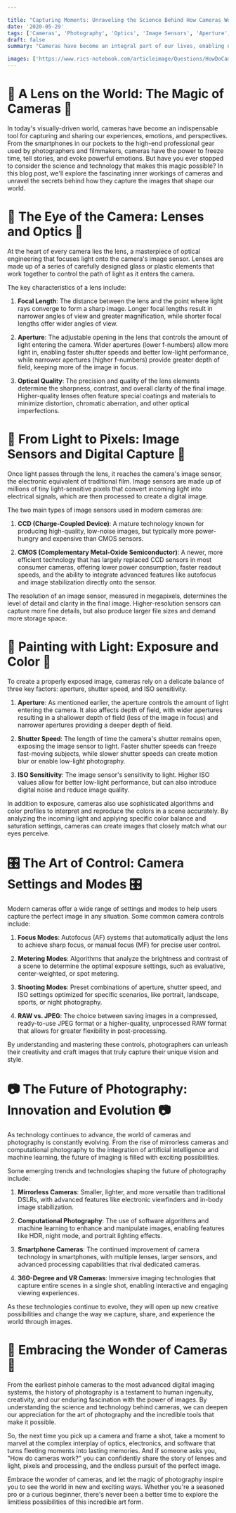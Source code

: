 ```yaml
---

title: "Capturing Moments: Unraveling the Science Behind How Cameras Work"
date: '2020-05-29'
tags: ['Cameras', 'Photography', 'Optics', 'Image Sensors', 'Aperture','Questions']
draft: false
summary: "Cameras have become an integral part of our lives, enabling us to capture and preserve precious moments, tell compelling stories, and explore the world around us. But have you ever wondered about the intricate science and technology that goes into creating these amazing devices? In this blog post, we dive into the fascinating world of cameras and unravel the secrets behind how they capture the images that shape our memories and perceptions."

images: ['https://www.rics-notebook.com/articleimage/Questions/HowDoCamerasWork.webp']
---
```


# 📸 A Lens on the World: The Magic of Cameras 📸

In today's visually-driven world, cameras have become an indispensable tool for capturing and sharing our experiences, emotions, and perspectives. From the smartphones in our pockets to the high-end professional gear used by photographers and filmmakers, cameras have the power to freeze time, tell stories, and evoke powerful emotions. But have you ever stopped to consider the science and technology that makes this magic possible? In this blog post, we'll explore the fascinating inner workings of cameras and unravel the secrets behind how they capture the images that shape our world.

# 🌿 The Eye of the Camera: Lenses and Optics 🌿

At the heart of every camera lies the lens, a masterpiece of optical engineering that focuses light onto the camera's image sensor. Lenses are made up of a series of carefully designed glass or plastic elements that work together to control the path of light as it enters the camera.

The key characteristics of a lens include:

1. **Focal Length**: The distance between the lens and the point where light rays converge to form a sharp image. Longer focal lengths result in narrower angles of view and greater magnification, while shorter focal lengths offer wider angles of view.

2. **Aperture**: The adjustable opening in the lens that controls the amount of light entering the camera. Wider apertures (lower f-numbers) allow more light in, enabling faster shutter speeds and better low-light performance, while narrower apertures (higher f-numbers) provide greater depth of field, keeping more of the image in focus.

3. **Optical Quality**: The precision and quality of the lens elements determine the sharpness, contrast, and overall clarity of the final image. Higher-quality lenses often feature special coatings and materials to minimize distortion, chromatic aberration, and other optical imperfections.

# 🎥 From Light to Pixels: Image Sensors and Digital Capture 🎥

Once light passes through the lens, it reaches the camera's image sensor, the electronic equivalent of traditional film. Image sensors are made up of millions of tiny light-sensitive pixels that convert incoming light into electrical signals, which are then processed to create a digital image.

The two main types of image sensors used in modern cameras are:

1. **CCD (Charge-Coupled Device)**: A mature technology known for producing high-quality, low-noise images, but typically more power-hungry and expensive than CMOS sensors.

2. **CMOS (Complementary Metal-Oxide Semiconductor)**: A newer, more efficient technology that has largely replaced CCD sensors in most consumer cameras, offering lower power consumption, faster readout speeds, and the ability to integrate advanced features like autofocus and image stabilization directly onto the sensor.

The resolution of an image sensor, measured in megapixels, determines the level of detail and clarity in the final image. Higher-resolution sensors can capture more fine details, but also produce larger file sizes and demand more storage space.

# 🌈 Painting with Light: Exposure and Color 🌈

To create a properly exposed image, cameras rely on a delicate balance of three key factors: aperture, shutter speed, and ISO sensitivity.

1. **Aperture**: As mentioned earlier, the aperture controls the amount of light entering the camera. It also affects depth of field, with wider apertures resulting in a shallower depth of field (less of the image in focus) and narrower apertures providing a deeper depth of field.

2. **Shutter Speed**: The length of time the camera's shutter remains open, exposing the image sensor to light. Faster shutter speeds can freeze fast-moving subjects, while slower shutter speeds can create motion blur or enable low-light photography.

3. **ISO Sensitivity**: The image sensor's sensitivity to light. Higher ISO values allow for better low-light performance, but can also introduce digital noise and reduce image quality.

In addition to exposure, cameras also use sophisticated algorithms and color profiles to interpret and reproduce the colors in a scene accurately. By analyzing the incoming light and applying specific color balance and saturation settings, cameras can create images that closely match what our eyes perceive.

# 🎛️ The Art of Control: Camera Settings and Modes 🎛️

Modern cameras offer a wide range of settings and modes to help users capture the perfect image in any situation. Some common camera controls include:

1. **Focus Modes**: Autofocus (AF) systems that automatically adjust the lens to achieve sharp focus, or manual focus (MF) for precise user control.

2. **Metering Modes**: Algorithms that analyze the brightness and contrast of a scene to determine the optimal exposure settings, such as evaluative, center-weighted, or spot metering.

3. **Shooting Modes**: Preset combinations of aperture, shutter speed, and ISO settings optimized for specific scenarios, like portrait, landscape, sports, or night photography.

4. **RAW vs. JPEG**: The choice between saving images in a compressed, ready-to-use JPEG format or a higher-quality, unprocessed RAW format that allows for greater flexibility in post-processing.

By understanding and mastering these controls, photographers can unleash their creativity and craft images that truly capture their unique vision and style.

# 📷 The Future of Photography: Innovation and Evolution 📷

As technology continues to advance, the world of cameras and photography is constantly evolving. From the rise of mirrorless cameras and computational photography to the integration of artificial intelligence and machine learning, the future of imaging is filled with exciting possibilities.

Some emerging trends and technologies shaping the future of photography include:

1. **Mirrorless Cameras**: Smaller, lighter, and more versatile than traditional DSLRs, with advanced features like electronic viewfinders and in-body image stabilization.

2. **Computational Photography**: The use of software algorithms and machine learning to enhance and manipulate images, enabling features like HDR, night mode, and portrait lighting effects.

3. **Smartphone Cameras**: The continued improvement of camera technology in smartphones, with multiple lenses, larger sensors, and advanced processing capabilities that rival dedicated cameras.

4. **360-Degree and VR Cameras**: Immersive imaging technologies that capture entire scenes in a single shot, enabling interactive and engaging viewing experiences.

As these technologies continue to evolve, they will open up new creative possibilities and change the way we capture, share, and experience the world through images.

# 🌠 Embracing the Wonder of Cameras 🌠

From the earliest pinhole cameras to the most advanced digital imaging systems, the history of photography is a testament to human ingenuity, creativity, and our enduring fascination with the power of images. By understanding the science and technology behind cameras, we can deepen our appreciation for the art of photography and the incredible tools that make it possible.

So, the next time you pick up a camera and frame a shot, take a moment to marvel at the complex interplay of optics, electronics, and software that turns fleeting moments into lasting memories. And if someone asks you, "How do cameras work?" you can confidently share the story of lenses and light, pixels and processing, and the endless pursuit of the perfect image.

Embrace the wonder of cameras, and let the magic of photography inspire you to see the world in new and exciting ways. Whether you're a seasoned pro or a curious beginner, there's never been a better time to explore the limitless possibilities of this incredible art form.